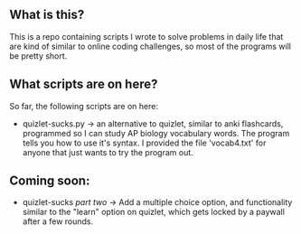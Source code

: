 ## What is this?
This is a repo containing scripts I wrote to solve problems in daily life that are kind of similar to online coding challenges, so most of the programs will be pretty short. 

## What scripts are on here?

So far, the following scripts are on here:
- quizlet-sucks.py -> an alternative to quizlet, similar to anki flashcards, programmed so I can study AP biology vocabulary words. The program tells you how to use it's syntax. I provided the file 'vocab4.txt' for anyone that just wants to try the program out. 

## Coming soon:
- quizlet-sucks *part two* -> Add a multiple choice option, and functionality similar to the "learn" option on quizlet, which gets locked by a paywall after a few rounds. 
